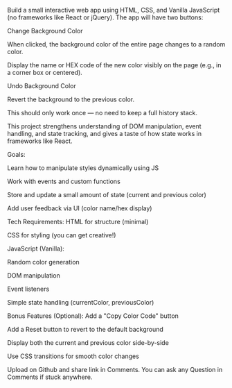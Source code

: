 Build a small interactive web app using HTML, CSS, and Vanilla JavaScript (no frameworks like React or jQuery).
The app will have two buttons:

Change Background Color

When clicked, the background color of the entire page changes to a random color.

Display the name or HEX code of the new color visibly on the page (e.g., in a corner box or centered).

Undo Background Color

Revert the background to the previous color.

This should only work once — no need to keep a full history stack.

This project strengthens understanding of DOM manipulation, event handling, and state tracking, and gives a taste of how state works in frameworks like React.

Goals:

Learn how to manipulate styles dynamically using JS

Work with events and custom functions

Store and update a small amount of state (current and previous color)

Add user feedback via UI (color name/hex display)

Tech Requirements:
HTML for structure (minimal)

CSS for styling (you can get creative!)

JavaScript (Vanilla):

Random color generation

DOM manipulation

Event listeners

Simple state handling (currentColor, previousColor)

Bonus Features (Optional):
Add a "Copy Color Code" button

Add a Reset button to revert to the default background

Display both the current and previous color side-by-side

Use CSS transitions for smooth color changes

Upload on Github and share link in Comments.
You can ask any Question in Comments if stuck anywhere.

